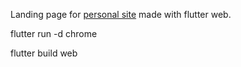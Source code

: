 Landing page for [personal site](https://vmihalachi.com) made with flutter web.

flutter run -d chrome

flutter build web
